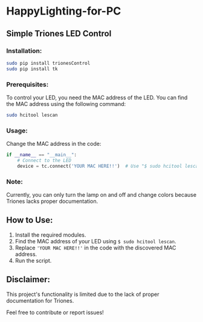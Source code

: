 # HappyLighting-for-PC

## Simple Triones LED Control

### Installation:

```bash
sudo pip install trionesControl
sudo pip install tk
```

### Prerequisites:

To control your LED, you need the MAC address of the LED. You can find the MAC address using the following command:

```bash
sudo hcitool lescan
```

### Usage:

Change the MAC address in the code:

```python
if __name__ == "__main__":
    # Connect to the LED 
    device = tc.connect('YOUR MAC HERE!!')  # Use "$ sudo hcitool lescan" to find the MAC
```

### Note:

Currently, you can only turn the lamp on and off and change colors because Triones lacks proper documentation.

## How to Use:

1. Install the required modules.
2. Find the MAC address of your LED using `$ sudo hcitool lescan`.
3. Replace `'YOUR MAC HERE!!'` in the code with the discovered MAC address.
4. Run the script.

## Disclaimer:

This project's functionality is limited due to the lack of proper documentation for Triones.

Feel free to contribute or report issues!
```
